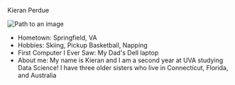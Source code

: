 Kieran Perdue

![Path to an image](myphoto.jpg)

- Hometown: Springfield, VA
- Hobbies: Skiing, Pickup Basketball, Napping
- First Computer I Ever Saw: My Dad's Dell laptop
- About me: My name is Kieran and I am a second year at UVA studying Data Science! I have three older sisters who live in Connecticut, Florida, and Australia